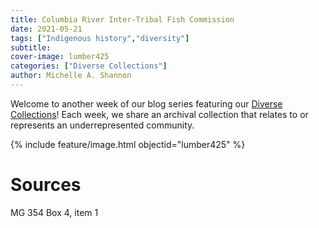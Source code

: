 ```yaml
---
title: Columbia River Inter-Tribal Fish Commission
date: 2021-05-21
tags: ["Indigenous history","diversity"]
subtitle: 
cover-image: lumber425
categories: ["Diverse Collections"]
author: Michelle A. Shannon
---
```


Welcome to another week of our blog series featuring our [Diverse Collections](https://harvester.lib.uidaho.edu/series/diversecollections.html)! Each week, we share an archival collection that relates to or represents an underrepresented community.

{% include feature/image.html objectid="lumber425" %}

# Sources

MG 354 Box 4, item 1